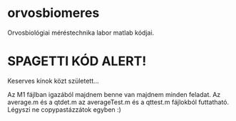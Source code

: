 # orvosbiomeres
Orvosbiológiai méréstechnika labor matlab kódjai.

# SPAGETTI KÓD ALERT! 
Keserves kínok közt született...

Az M1 fájlban igazából majdnem benne van majdnem minden feladat. Az average.m és a qtdet.m az averageTest.m és a qttest.m fájlokból futtatható. Légyszi ne copypastázzátok egyben :)  
